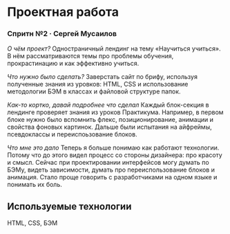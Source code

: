 # Проектная работа
### Спритн №2 · Сергей Мусаилов

*О чём проект?* Одностраничный лендинг на тему «Научиться учиться». В нём рассматриваются темы про проблемы обучения, прокрастинацию и как эффективно учиться.

*Что нужно было сделать?* Заверстать сайт по брифу, используя полученные знания из уровков: HTML, CSS и использование методологии БЭМ в классах и файловой структуре папок.

*Как-то кортко, давай подробнее что сделал* Каждый блок-секция в лендинге проверяет знания из уроков Практикума. Например, в первом блоке нужно было вспомнить флекс, позиционирование, анимации и свойства фоновых картинок. Дальше были испытания на айфреймы, псевдоклассы и переиспоьзование блоков.

*Что мне это дало* Теперь я больше понимаю как работают технологии. Потому что до этого видел процесс со стороны дизайнера: про красоту и смысл. Сейчас при проектировании интерфейсов могу думать по БЭМу, видеть зависимости, думать про переиспользование блоков и анимация. Стало проще говорить с разработчиками на одном языке и понимать их боль.

## Используемые технологии

HTML, CSS, БЭМ
